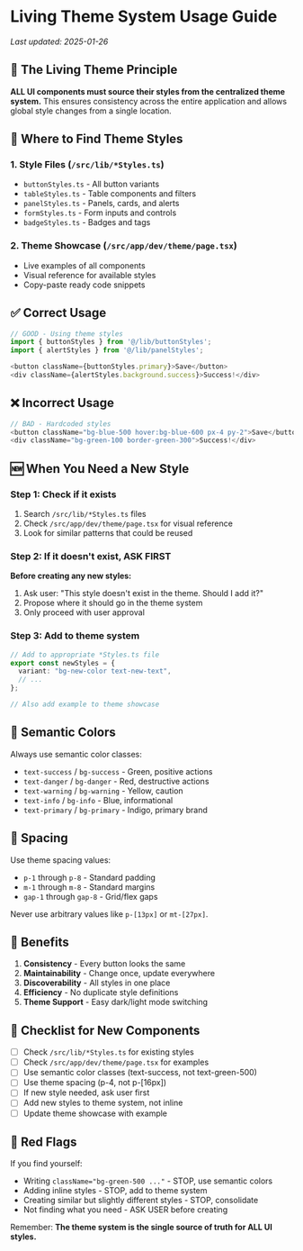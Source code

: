 # Living Theme System Usage Guide

*Last updated: 2025-01-26*

## 🎨 The Living Theme Principle

**ALL UI components must source their styles from the centralized theme system.** This ensures consistency across the entire application and allows global style changes from a single location.

## 📍 Where to Find Theme Styles

### 1. Style Files (`/src/lib/*Styles.ts`)
- `buttonStyles.ts` - All button variants
- `tableStyles.ts` - Table components and filters
- `panelStyles.ts` - Panels, cards, and alerts
- `formStyles.ts` - Form inputs and controls
- `badgeStyles.ts` - Badges and tags

### 2. Theme Showcase (`/src/app/dev/theme/page.tsx`)
- Live examples of all components
- Visual reference for available styles
- Copy-paste ready code snippets

## ✅ Correct Usage

```typescript
// GOOD - Using theme styles
import { buttonStyles } from '@/lib/buttonStyles';
import { alertStyles } from '@/lib/panelStyles';

<button className={buttonStyles.primary}>Save</button>
<div className={alertStyles.background.success}>Success!</div>
```

## ❌ Incorrect Usage

```typescript
// BAD - Hardcoded styles
<button className="bg-blue-500 hover:bg-blue-600 px-4 py-2">Save</button>
<div className="bg-green-100 border-green-300">Success!</div>
```

## 🆕 When You Need a New Style

### Step 1: Check if it exists
1. Search `/src/lib/*Styles.ts` files
2. Check `/src/app/dev/theme/page.tsx` for visual reference
3. Look for similar patterns that could be reused

### Step 2: If it doesn't exist, ASK FIRST
**Before creating any new styles:**
1. Ask user: "This style doesn't exist in the theme. Should I add it?"
2. Propose where it should go in the theme system
3. Only proceed with user approval

### Step 3: Add to theme system
```typescript
// Add to appropriate *Styles.ts file
export const newStyles = {
  variant: "bg-new-color text-new-text",
  // ...
};

// Also add example to theme showcase
```

## 🎨 Semantic Colors

Always use semantic color classes:
- `text-success` / `bg-success` - Green, positive actions
- `text-danger` / `bg-danger` - Red, destructive actions
- `text-warning` / `bg-warning` - Yellow, caution
- `text-info` / `bg-info` - Blue, informational
- `text-primary` / `bg-primary` - Indigo, primary brand

## 📏 Spacing

Use theme spacing values:
- `p-1` through `p-8` - Standard padding
- `m-1` through `m-8` - Standard margins
- `gap-1` through `gap-8` - Grid/flex gaps

Never use arbitrary values like `p-[13px]` or `mt-[27px]`.

## 🔄 Benefits

1. **Consistency** - Every button looks the same
2. **Maintainability** - Change once, update everywhere
3. **Discoverability** - All styles in one place
4. **Efficiency** - No duplicate style definitions
5. **Theme Support** - Easy dark/light mode switching

## 📝 Checklist for New Components

- [ ] Check `/src/lib/*Styles.ts` for existing styles
- [ ] Check `/src/app/dev/theme/page.tsx` for examples
- [ ] Use semantic color classes (text-success, not text-green-500)
- [ ] Use theme spacing (p-4, not p-[16px])
- [ ] If new style needed, ask user first
- [ ] Add new styles to theme system, not inline
- [ ] Update theme showcase with example

## 🚨 Red Flags

If you find yourself:
- Writing `className="bg-green-500 ..."` - STOP, use semantic colors
- Adding inline styles - STOP, add to theme system
- Creating similar but slightly different styles - STOP, consolidate
- Not finding what you need - ASK USER before creating

Remember: **The theme system is the single source of truth for ALL UI styles.**